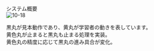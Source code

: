 システム概要  
![10-18](https://github.com/user-attachments/assets/a151dd6b-b918-4b31-afa8-0efc68fa803b)


黒丸が見本動作であり、黄丸が学習者の動きを表しています。  
黄色丸が止まると黒丸も止まる処理を実装。  
黄色丸の精度に応じて黒丸の進み具合が変化。  
